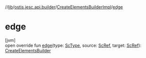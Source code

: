 //[lib](../../../index.md)/[ostis.jesc.api.builder](../index.md)/[CreateElementsBuilderImpl](index.md)/[edge](edge.md)

# edge

[jvm]\
open override fun [edge](edge.md)(type: [ScType](../../ostis.jesc.client.model.type/-sc-type/index.md), source: [ScRef](../../ostis.jesc.client.model.ref/-sc-ref/index.md), target: [ScRef](../../ostis.jesc.client.model.ref/-sc-ref/index.md)): [CreateElementsBuilder](../-create-elements-builder/index.md)
